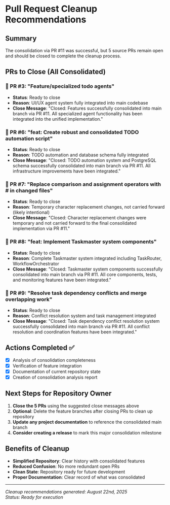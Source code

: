 # Pull Request Cleanup Recommendations

## Summary
The consolidation via PR #11 was successful, but 5 source PRs remain open and should be closed to complete the cleanup process.

## PRs to Close (All Consolidated)

### 🔴 PR #3: "Feature/specialized todo agents"
- **Status**: Ready to close
- **Reason**: UI/UX agent system fully integrated into main codebase
- **Close Message**: "Closed: Features successfully consolidated into main branch via PR #11. All specialized agent functionality has been integrated into the unified implementation."

### 🔴 PR #6: "feat: Create robust and consolidated TODO automation script"  
- **Status**: Ready to close
- **Reason**: TODO automation and database schema fully integrated
- **Close Message**: "Closed: TODO automation system and PostgreSQL schema successfully consolidated into main branch via PR #11. All infrastructure improvements have been integrated."

### 🔴 PR #7: "Replace comparison and assignment operators with # in changed files"
- **Status**: Ready to close  
- **Reason**: Temporary character replacement changes, not carried forward (likely intentional)
- **Close Message**: "Closed: Character replacement changes were temporary and not carried forward to the final consolidated implementation via PR #11."

### 🔴 PR #8: "feat: Implement Taskmaster system components"
- **Status**: Ready to close
- **Reason**: Complete Taskmaster system integrated including TaskRouter, WorkflowOrchestrator
- **Close Message**: "Closed: Taskmaster system components successfully consolidated into main branch via PR #11. All core components, tests, and monitoring features have been integrated."

### 🔴 PR #9: "Resolve task dependency conflicts and merge overlapping work"
- **Status**: Ready to close
- **Reason**: Conflict resolution system and task management integrated
- **Close Message**: "Closed: Task dependency conflict resolution system successfully consolidated into main branch via PR #11. All conflict resolution and coordination features have been integrated."

## Actions Completed ✅
- [x] Analysis of consolidation completeness
- [x] Verification of feature integration
- [x] Documentation of current repository state
- [x] Creation of consolidation analysis report

## Next Steps for Repository Owner

1. **Close the 5 PRs** using the suggested close messages above
2. **Optional**: Delete the feature branches after closing PRs to clean up repository
3. **Update any project documentation** to reference the consolidated main branch
4. **Consider creating a release** to mark this major consolidation milestone

## Benefits of Cleanup

- **Simplified Repository**: Clear history with consolidated features
- **Reduced Confusion**: No more redundant open PRs
- **Clean State**: Repository ready for future development
- **Proper Documentation**: Clear record of what was consolidated

---

*Cleanup recommendations generated: August 22nd, 2025*  
*Status: Ready for execution*